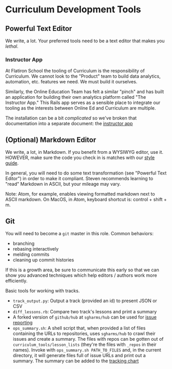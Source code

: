 # Curriculum Development Tools

## Powerful Text Editor

We write, a lot. Your preferred tools need to be a text editor that makes you
_lethal_.

### Instructor App

At Flatiron School the tooling of Curriculum is the responsibility of
Curriculum. We cannot look to the "Product" team to build data analytics,
automation, etc. features we need. We must build it ourselves.

Similarly, the Online Education Team has felt a similar "pinch" and has built
an application for building their own analytics platform called "The Instructor
App." This Rails app serves as a sensible place to integrate our tooling as the
interests between Online Ed and Curriculum are multiple.

The installation can be a bit _complicated_ so we've broken that documentation
into a separate document: the [instructor app][]

## (Optional) Markdown Editor

We write, a lot, in Markdown. If you benefit from a WYSIWYG editor, use it.
HOWEVER, make sure the code you check in is matches with our [style guide][sg].

In general, you will need to do some text transformation (see "Powerful Text
Editor") in order to make it compliant. Steven recommends learning to "read"
Markdown in ASCII, but your mileage may vary.

Note: Atom, for example, enables viewing formatted markdown next to ASCII
markdown. On MacOS, in Atom, keyboard shortcut is: control + shift + m. 

## Git

You will need to become a `git` master in this role. Common behaviors:

* branching
* rebasing interactively
* melding commits
* cleaning up commit histories

If this is a growth area, be sure to communicate this early so that we can show
you advanced techniques which help editors / authors work more efficiently.

[instructor app]: (./instructor_app.md)
[sg]: (./style_guide.md)
Basic tools for working with tracks.

* `track_output.py`: Output a track (provided an id) to present JSON or CSV
* `diff_lessons.rb`: Compare two track's lessons and print a summary
* A forked version of `github/hub` at `sgharms/hub` can be used for [issue reporting](./issue_reporting_with_hub_fork.md)
* `ops_summary.sh`: A shell script that, when provided a list of files
  containing the URLs to repositories, uses `sgharms/hub` to crawl their issues
  and create a summary. The files with repos can be gotten out of
  `curriculum_tools/lesson_lists` (they're the files with `_repos` in their
  names). Invoke with `ops_summary.sh PATH_TO_FILES` and, in the current
  directory, it will generate files full of issue URLs and print out a summary.
  The summary can be added to the [tracking chart][chart]

[chart]: https://docs.google.com/spreadsheets/d/1bou9Lgostb0jJYJ0Y2gb1m1iBfVSEv7P95ysO_0QanM/edit#gid=555704270
